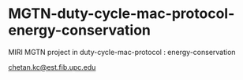 # MGTN-duty-cycle-mac-protocol-energy-conservation
MIRI MGTN project in duty-cycle-mac-protocol : energy-conservation 

chetan.kc@est.fib.upc.edu
